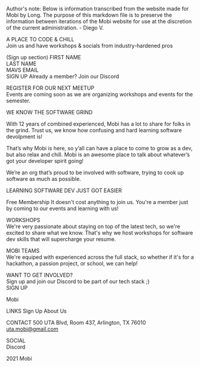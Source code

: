 Author's note: Below is information transcribed from the website made for Mobi by Long. The purpose of this markdown file is to preserve the information between iterations of the Mobi website for use at the discretion of the current administration.  - Diego V.

A PLACE TO CODE & CHILL  
Join us and have workshops & socials from industry-hardened pros

(Sign up section)
FIRST NAME  
LAST NAME  
MAVS EMAIL  
SIGN UP
Already a member? Join our Discord  

REGISTER FOR OUR NEXT MEETUP  
Events are coming soon as we are organizing workshops and events for the semester.

WE KNOW THE SOFTWARE GRIND  


With 12 years of combined experienced, Mobi has a lot to share for folks in the grind. Trust us, we know how confusing and hard learning software devolpment is!

That’s why Mobi is here, so y’all can have a place to come to grow as a dev, but also relax and chill. Mobi is an awesome place to talk about whatever’s got your developer spirit going!

We’re an org that’s proud to be involved with software, trying to cook up software as much as possible.

LEARNING SOFTWARE DEV JUST GOT EASIER  


Free Membership
It doesn't cost anything to join us. You're a member just by coming to our events and learning with us!

WORKSHOPS  
We're very passionate about staying on top of the latest tech, so we're excited to share what we know. That's why we host workshops for software dev skills that will supercharge your resume. 

MOBI TEAMS  
We're equiped with experienced across the full stack, so whether if it's for a hackathon, a passion project, or school, we can help!  

WANT TO GET INVOLVED?  
Sign up and join our Discord to be part of our tech stack ;)  
SIGN UP  

Mobi  

LINKS
Sign Up
About Us

CONTACT
500 UTA Blvd, Room 437,
Arlington, TX 76010
uta.mobi@gmail.com 

SOCIAL  
Discord  

2021 Mobi